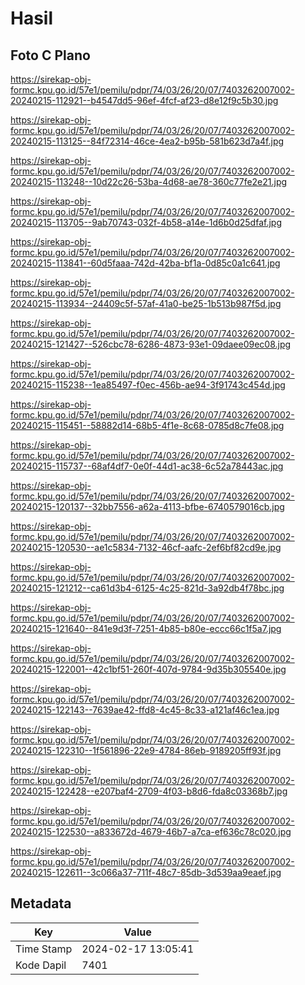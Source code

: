 # Hasil

## Foto C Plano

https://sirekap-obj-formc.kpu.go.id/57e1/pemilu/pdpr/74/03/26/20/07/7403262007002-20240215-112921--b4547dd5-96ef-4fcf-af23-d8e12f9c5b30.jpg

https://sirekap-obj-formc.kpu.go.id/57e1/pemilu/pdpr/74/03/26/20/07/7403262007002-20240215-113125--84f72314-46ce-4ea2-b95b-581b623d7a4f.jpg

https://sirekap-obj-formc.kpu.go.id/57e1/pemilu/pdpr/74/03/26/20/07/7403262007002-20240215-113248--10d22c26-53ba-4d68-ae78-360c77fe2e21.jpg

https://sirekap-obj-formc.kpu.go.id/57e1/pemilu/pdpr/74/03/26/20/07/7403262007002-20240215-113705--9ab70743-032f-4b58-a14e-1d6b0d25dfaf.jpg

https://sirekap-obj-formc.kpu.go.id/57e1/pemilu/pdpr/74/03/26/20/07/7403262007002-20240215-113841--60d5faaa-742d-42ba-bf1a-0d85c0a1c641.jpg

https://sirekap-obj-formc.kpu.go.id/57e1/pemilu/pdpr/74/03/26/20/07/7403262007002-20240215-113934--24409c5f-57af-41a0-be25-1b513b987f5d.jpg

https://sirekap-obj-formc.kpu.go.id/57e1/pemilu/pdpr/74/03/26/20/07/7403262007002-20240215-121427--526cbc78-6286-4873-93e1-09daee09ec08.jpg

https://sirekap-obj-formc.kpu.go.id/57e1/pemilu/pdpr/74/03/26/20/07/7403262007002-20240215-115238--1ea85497-f0ec-456b-ae94-3f91743c454d.jpg

https://sirekap-obj-formc.kpu.go.id/57e1/pemilu/pdpr/74/03/26/20/07/7403262007002-20240215-115451--58882d14-68b5-4f1e-8c68-0785d8c7fe08.jpg

https://sirekap-obj-formc.kpu.go.id/57e1/pemilu/pdpr/74/03/26/20/07/7403262007002-20240215-115737--68af4df7-0e0f-44d1-ac38-6c52a78443ac.jpg

https://sirekap-obj-formc.kpu.go.id/57e1/pemilu/pdpr/74/03/26/20/07/7403262007002-20240215-120137--32bb7556-a62a-4113-bfbe-6740579016cb.jpg

https://sirekap-obj-formc.kpu.go.id/57e1/pemilu/pdpr/74/03/26/20/07/7403262007002-20240215-120530--ae1c5834-7132-46cf-aafc-2ef6bf82cd9e.jpg

https://sirekap-obj-formc.kpu.go.id/57e1/pemilu/pdpr/74/03/26/20/07/7403262007002-20240215-121212--ca61d3b4-6125-4c25-821d-3a92db4f78bc.jpg

https://sirekap-obj-formc.kpu.go.id/57e1/pemilu/pdpr/74/03/26/20/07/7403262007002-20240215-121640--841e9d3f-7251-4b85-b80e-eccc66c1f5a7.jpg

https://sirekap-obj-formc.kpu.go.id/57e1/pemilu/pdpr/74/03/26/20/07/7403262007002-20240215-122001--42c1bf51-260f-407d-9784-9d35b305540e.jpg

https://sirekap-obj-formc.kpu.go.id/57e1/pemilu/pdpr/74/03/26/20/07/7403262007002-20240215-122143--7639ae42-ffd8-4c45-8c33-a121af46c1ea.jpg

https://sirekap-obj-formc.kpu.go.id/57e1/pemilu/pdpr/74/03/26/20/07/7403262007002-20240215-122310--1f561896-22e9-4784-86eb-9189205ff93f.jpg

https://sirekap-obj-formc.kpu.go.id/57e1/pemilu/pdpr/74/03/26/20/07/7403262007002-20240215-122428--e207baf4-2709-4f03-b8d6-fda8c03368b7.jpg

https://sirekap-obj-formc.kpu.go.id/57e1/pemilu/pdpr/74/03/26/20/07/7403262007002-20240215-122530--a833672d-4679-46b7-a7ca-ef636c78c020.jpg

https://sirekap-obj-formc.kpu.go.id/57e1/pemilu/pdpr/74/03/26/20/07/7403262007002-20240215-122611--3c066a37-711f-48c7-85db-3d539aa9eaef.jpg


## Metadata

| Key        | Value               |
| ---------- | ------------------- |
| Time Stamp | 2024-02-17 13:05:41 |
| Kode Dapil | 7401                |



